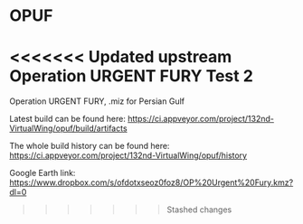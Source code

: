 # OPUF
<<<<<<< Updated upstream
Operation URGENT FURY
Test 2
=======
Operation URGENT FURY, .miz for Persian Gulf


Latest build can be found here: https://ci.appveyor.com/project/132nd-VirtualWing/opuf/build/artifacts

The whole build history can be found here: https://ci.appveyor.com/project/132nd-VirtualWing/opuf/history

Google Earth link: https://www.dropbox.com/s/ofdotxseoz0foz8/OP%20Urgent%20Fury.kmz?dl=0
>>>>>>> Stashed changes
